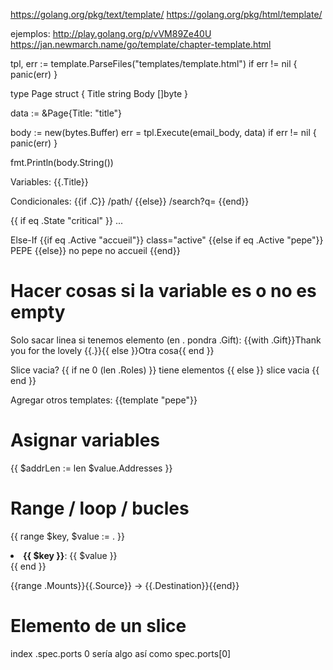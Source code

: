 https://golang.org/pkg/text/template/
https://golang.org/pkg/html/template/

ejemplos:
http://play.golang.org/p/vVM89Ze40U
https://jan.newmarch.name/go/template/chapter-template.html


  tpl, err := template.ParseFiles("templates/template.html")
  if err != nil {
    panic(err)
  }

  type Page struct {
    Title string
    Body  []byte
  }
  
  data := &Page{Title: "title"} 
  
  body := new(bytes.Buffer)
  err = tpl.Execute(email_body, data)
  if err != nil {
    panic(err)
  }
  
  fmt.Println(body.String())


Variables:
{{.Title}}

Condicionales:
{{if .C}}
  /path/
{{else}}
  /search?q=
{{end}}

{{ if eq .State "critical" }}
...

Else-If
{{if eq .Active "accueil"}}
class="active"
{{else if eq .Active "pepe"}}
PEPE
{{else}}
no pepe no accueil
{{end}}


# Hacer cosas si la variable es o no es empty
Solo sacar linea si tenemos elemento (en . pondra .Gift):
{{with .Gift}}Thank you for the lovely {{.}}{{ else }}Otra cosa{{ end }}


Slice vacia?
{{ if ne 0 (len .Roles) }}
tiene elementos
{{ else }}
slice vacia
{{ end }}

Agregar otros templates:
{{template "pepe"}}



# Asignar variables
{{ $addrLen := len $value.Addresses }}



# Range / loop / bucles
{{ range $key, $value := . }}
 <li><strong>{{ $key }}</strong>: {{ $value }}</li>
{{ end }}

{{range .Mounts}}{{.Source}} -> {{.Destination}}{{end}}


# Elemento de un slice
index .spec.ports 0
sería algo así como spec.ports[0]
